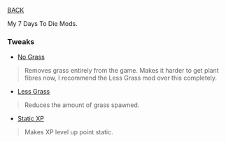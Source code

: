 
[BACK](..)

My 7 Days To Die Mods.

### Tweaks

- [No Grass](./dl/NoGrass.7z)
> Removes grass entirely from the game. Makes it harder to get plant fibres now, I recommend the Less Grass mod over this completely.
- [Less Grass](./dl/LessGrass.7z)
> Reduces the amount of grass spawned.
- [Static XP](./dl/StaticXP.7z)
> Makes XP level up point static.
